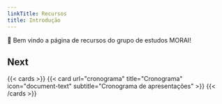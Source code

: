 ```yaml
---
linkTitle: Recursos
title: Introdução
---
```


👋 Bem vindo a página de recursos do grupo de estudos MORAI!

<!--more-->

## Next

{{< cards >}}
  {{< card url="cronograma" title="Cronograma" icon="document-text" subtitle="Cronograma de apresentações" >}}
{{< /cards >}}

